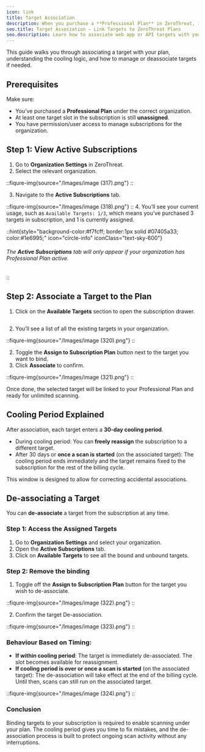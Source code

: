 ```yaml
---
icon: link
title: Target Association
description: When you purchase a **Professional Plan** in ZeroThreat, it includes unlimited scans for the purchased number of targets throughout the subscription period. To begin using your plan, you must **associate** the subscription with the targets you want to scan.
seo.title: Target Association – Link Targets to ZeroThreat Plans
seo.description: Learn how to associate web app or API targets with your ZeroThreat plan to manage scans, scope, and billing effectively.
---
```


This guide walks you through associating a target with your plan, understanding the cooling logic, and how to manage or deassociate targets if needed.

## Prerequisites

Make sure:

* You’ve purchased a **Professional Plan** under the correct organization.
* At least one target slot in the subscription is still **unassigned**.
* You have permission/user access to manage subscriptions for the organization.

## Step 1: View Active Subscriptions

1. Go to **Organization Settings** in ZeroThreat.
2. Select the relevant organization.

::fiqure-img{source="/Images/image (317).png"}
::

3. Navigate to the **Active Subscriptions** tab.

::fiqure-img{source="/Images/image (318).png"}
::
4. You’ll see your current usage, such as `Available Targets: 1/3`, which means you’ve purchased 3 targets in subscription, and 1 is currently assigned.

::hint{style="background-color:#f7fcff; border:1px solid #07405a33; color:#1e6995;" icon="circle-info" iconClass="text-sky-600"}
###### The **Active Subscriptions** tab will only appear if your organization has Professional Plan active.
::

## Step 2: Associate a Target to the Plan

1. Click on the **Available Targets** section to open the subscription drawer.

<img :src="/Images/image (319).png">

2. You’ll see a list of all the existing targets in your organization.

::fiqure-img{source="/Images/image (320).png"}
::

2. Toggle the **Assign to Subscription Plan** button next to the target you want to bind.
3. Click **Associate** to confirm.

::fiqure-img{source="/Images/image (321).png"}
::

Once done, the selected target will be linked to your Professional Plan and ready for unlimited scanning.

## Cooling Period Explained

After association, each target enters a **30-day cooling period**.

* During cooling period: You can **freely reassign** the subscription to a different target.
* After 30 days or **once a scan is started** (on the associated target): The cooling period ends immediately and the target remains fixed to the subscription for the rest of the billing cycle.

This window is designed to allow for correcting accidental associations.

## De-associating a Target

You can **de-associate** a target from the subscription at any time.

### Step 1: Access the Assigned Targets

1. Go to **Organization Settings** and select your organization.
2. Open the **Active Subscriptions** tab.&#x20;
3. Click on **Available Targets** to see all the bound and unbound targets.

### Step 2: Remove the binding

1. Toggle off the **Assign to Subscription Plan** button for the target you wish to de-associate.

::fiqure-img{source="/Images/image (322).png"}
::

2. Confirm the target De-association.

::fiqure-img{source="/Images/image (323).png"}
::

### Behaviour Based on Timing:

* **If within cooling period**: The target is immediately de-associated. The slot becomes available for reassignment.
* **If cooling period is over or once a scan is started** (on the associated target): The de-association will take effect at the end of the billing cycle. Until then, scans can still run on the associated target.

::fiqure-img{source="/Images/image (324).png"}
::

### Conclusion
    
Binding targets to your subscription is required to enable scanning under your plan. The cooling period gives you time to fix mistakes, and the de-association process is built to protect ongoing scan activity without any interruptions.